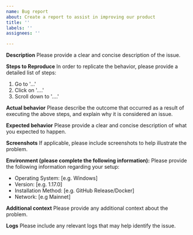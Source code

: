 ```yaml
---
name: Bug report
about: Create a report to assist in improving our product
title: ''
labels: ''
assignees: ''

---
```


**Description**
Please provide a clear and concise description of the issue.

**Steps to Reproduce**
In order to replicate the behavior, please provide a detailed list of steps:
1. Go to '...'
2. Click on '....'
3. Scroll down to '....'

**Actual behavior**
Please describe the outcome that occurred as a result of executing the above steps, and explain why it is considered an issue.

**Expected behavior**
Please provide a clear and concise description of what you expected to happen.

**Screenshots**
If applicable, please include screenshots to help illustrate the problem.

**Environment (please complete the following information):**
Please provide the following information regarding your setup:
 - Operating System: [e.g. Windows]
 - Version: [e.g. 1.17.0]
 - Installation Method: [e.g. GitHub Release/Docker]
 - Network: [e.g Mainnet]

**Additional context**
Please provide any additional context about the problem.

**Logs**
Please include any relevant logs that may help identify the issue.
